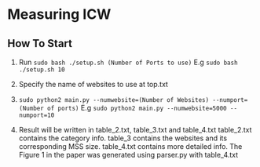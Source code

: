 # Measuring ICW

## How To Start


1. Run `sudo bash ./setup.sh (Number of Ports to use)`
E.g `sudo bash ./setup.sh 10`

2. Specify the name of websites to use at top.txt
3. `sudo python2 main.py --numwebsite=(Number of Websites) --numport=(Number of ports)`
E.g `sudo python2 main.py --numwebsite=5000 --numport=10`

4. Result will be written in table_2.txt, table_3.txt and table_4.txt
table_2.txt contains the category info. table_3 contains the websites and its corresponding MSS size.
table_4.txt contains more detailed info. The Figure 1 in the paper was generated using parser.py with table_4.txt
